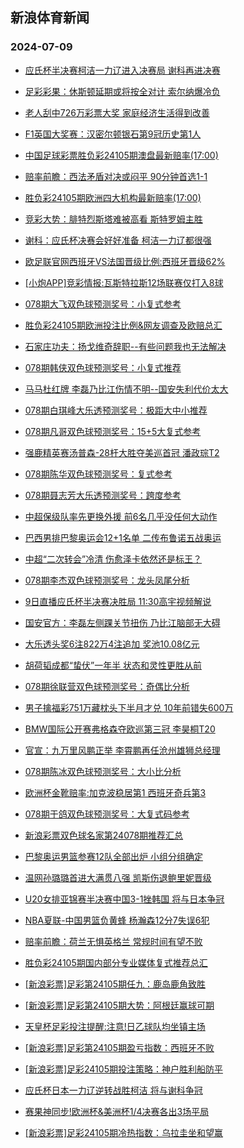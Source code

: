## 新浪体育新闻 
### 2024-07-09

+ [应氏杯半决赛柯洁一力辽进入决赛局 谢科再进决赛](https://sports.sina.com.cn/go/2024-07-08/doc-inccmcxi9565314.shtml)

+ [足彩彩果：休斯顿延期或将按全对计 索尔纳爆冷负](https://sports.sina.com.cn/l/2024-07-08/doc-inccknzr9725227.shtml)

+ [老人刮中726万彩票大奖 家庭经济生活得到改善](https://sports.sina.com.cn/l/2024-07-08/doc-inccknzr9708992.shtml)

+ [F1英国大奖赛：汉密尔顿银石第9冠历史第1人](https://sports.sina.com.cn/motorracing/f1/newsall/2024-07-08/doc-inccirwa0094879.shtml)

+ [中国足球彩票胜负彩24105期澳盘最新赔率(17:00)](https://sports.sina.com.cn/l/2024-07-08/doc-inccknzr9710871.shtml)

+ [赔率前瞻：西法矛盾对决或闷平 90分钟首选1-1](https://sports.sina.com.cn/l/2024-07-08/doc-inccktip9692610.shtml)

+ [胜负彩24105期欧洲四大机构最新赔率(17:00)](https://sports.sina.com.cn/l/2024-07-08/doc-inccknzr9711239.shtml)

+ [竞彩大势：腓特烈斯塔难被高看 斯特罗姆主胜](https://sports.sina.com.cn/l/2024-07-08/doc-inccknzr9726894.shtml)

+ [谢科：应氏杯决赛会好好准备 柯洁一力辽都很强](https://sports.sina.com.cn/go/2024-07-08/doc-inccmkfp1074467.shtml)

+ [欧足联官网西班牙VS法国晋级比例:西班牙晋级62%](https://sports.sina.com.cn/l/2024-07-08/doc-incckxrt1205414.shtml)

+ [[小炮APP]竞彩情报:瓦斯特拉斯12场联赛仅打入8球](https://sports.sina.com.cn/l/2024-07-08/doc-inccknzx1352916.shtml)

+ [078期大飞双色球预测奖号：小复式参考](https://sports.sina.com.cn/l/2024-07-08/doc-inccmcxi9531543.shtml)

+ [胜负彩24105期欧洲投注比例&网友调查及欧赔总汇](https://sports.sina.com.cn/l/2024-07-08/doc-inccknzr9710029.shtml)

+ [石家庄功夫：扬戈维奇辞职--有些问题我也无法解决](https://sports.sina.com.cn/china/2024-07-08/doc-inccmcxi9586026.shtml)

+ [078期韩侠双色球预测奖号：小复式推荐](https://sports.sina.com.cn/l/2024-07-08/doc-inccmcxr1145251.shtml)

+ [马马杜红牌 李磊乃比江伤情不明--国安失利代价太大](https://sports.sina.com.cn/china/2024-07-08/doc-inccktiv1244604.shtml)

+ [078期白琪峰大乐透预测奖号：极距大中小推荐](https://sports.sina.com.cn/l/2024-07-08/doc-inccktiv1265679.shtml)

+ [078期凡哥双色球预测奖号：15+5大复式参考](https://sports.sina.com.cn/l/2024-07-08/doc-inccmcxr1143769.shtml)

+ [强鹿精英赛汤普森-28杆大胜夺美巡首冠 潘政琮T2](https://sports.sina.com.cn/golf/pgatour/2024-07-08/doc-inccktip9656502.shtml)

+ [078期陈华双色球预测奖号：复式参考](https://sports.sina.com.cn/l/2024-07-08/doc-inccmcxr1142707.shtml)

+ [078期聂志芳大乐透预测奖号：跨度参考](https://sports.sina.com.cn/l/2024-07-08/doc-inccktiv1265420.shtml)

+ [中超保级队率先更换外援 前6名几乎没任何大动作](https://sports.sina.com.cn/china/2024-07-08/doc-inccktip9677105.shtml)

+ [巴西男排巴黎奥运会12+1名单 二传布鲁诺五战奥运](https://sports.sina.com.cn/others/volleyball/2024-07-08/doc-inccktiv1261034.shtml)

+ [中超“二次转会”冷清 伤愈泽卡依然还是标王？](https://sports.sina.com.cn/china/2024-07-08/doc-inccktip9640896.shtml)

+ [078期李杰双色球预测奖号：龙头凤尾分析](https://sports.sina.com.cn/l/2024-07-08/doc-inccmcxi9529227.shtml)

+ [9日直播应氏杯半决赛决胜局 11:30高宇视频解说](https://sports.sina.com.cn/go/2024-07-08/doc-inccmqpm1029751.shtml)

+ [国安官方：李磊左侧踝关节扭伤 乃比江脑部无大碍](https://sports.sina.com.cn/china/2024-07-08/doc-inccktiv1299257.shtml)

+ [大乐透头奖6注822万4注追加 奖池10.08亿元](https://sports.sina.com.cn/l/2024-07-08/doc-inccmuvi0972723.shtml)

+ [胡荷韬成都“蛰伏”一年半 状态和灵性更胜从前](https://sports.sina.com.cn/china/2024-07-08/doc-inccktiv1293358.shtml)

+ [078期徐联营双色球预测奖号：奇偶比分析](https://sports.sina.com.cn/l/2024-07-08/doc-inccmcxi9528040.shtml)

+ [男子擒福彩751万藏枕头下半月才兑 10年前错失600万](https://sports.sina.com.cn/l/2024-07-08/doc-inccmcxr1174554.shtml)

+ [BMW国际公开赛弗格森夺欧巡第三冠 李昊桐T20](https://sports.sina.com.cn/golf/epgatour/2024-07-08/doc-inccknzx1337938.shtml)

+ [官宣：九万里风鹏正举 李霄鹏再任沧州雄狮总经理](https://sports.sina.com.cn/china/2024-07-08/doc-inccktiv1296446.shtml)

+ [078期陈冰双色球预测奖号：大小比分析](https://sports.sina.com.cn/l/2024-07-08/doc-inccmcxr1142403.shtml)

+ [欧洲杯金靴赔率:加克波稳居第1 西班牙奇兵第3](https://sports.sina.com.cn/l/2024-07-08/doc-inccmkff9472759.shtml)

+ [078期于鸽双色球预测奖号：大复式码参考](https://sports.sina.com.cn/l/2024-07-08/doc-inccmcxi9528485.shtml)

+ [新浪彩票双色球名家第24078期推荐汇总](https://sports.sina.com.cn/l/2024-07-08/doc-inccmcxi9537259.shtml)

+ [巴黎奥运男篮参赛12队全部出炉 小组分组确定](https://sports.sina.com.cn/basketball/nba/2024-07-08/doc-inccmqpc9420059.shtml)

+ [温网孙璐璐首进大满贯八强 凯斯伤退鲍里妮晋级](https://sports.sina.com.cn/tennis/wta/2024-07-08/doc-inccknzu1771808.shtml)

+ [U20女排亚锦赛半决赛中国3-1挫韩国 将与日本争冠](https://sports.sina.com.cn/others/volleyball/2024-07-08/doc-inccmuuz9331367.shtml)

+ [NBA夏联-中国男篮负黄蜂 杨瀚森12分7失误6犯](https://sports.sina.com.cn/basketball/cba/2024-07-08/doc-incckxrm9628764.shtml)

+ [赔率前瞻：荷兰无惧英格兰 常规时间有望不败](https://sports.sina.com.cn/l/2024-07-09/doc-inccnryr9024463.shtml)

+ [胜负彩24105期国内部分专业媒体复式推荐总汇](https://sports.sina.com.cn/l/2024-07-09/doc-inccnwhv0515329.shtml)

+ [[新浪彩票]足彩第24105期任九：鹿岛鹿角致胜](https://sports.sina.com.cn/l/2024-07-09/doc-inccnwhp8920101.shtml)

+ [[新浪彩票]足彩第24105期大势：阿根廷赢球可期](https://sports.sina.com.cn/l/2024-07-09/doc-inccnwhp8919203.shtml)

+ [天皇杯足彩投注提醒:注意!日乙球队均坐镇主场](https://sports.sina.com.cn/l/2024-07-09/doc-inccnwhv0568001.shtml)

+ [[新浪彩票]足彩第24105期盈亏指数：西班牙不败](https://sports.sina.com.cn/l/2024-07-09/doc-inccnwhp8921387.shtml)

+ [[新浪彩票]足彩24105期投注策略：神户胜利船防平](https://sports.sina.com.cn/l/2024-07-09/doc-inccnwhp8920725.shtml)

+ [应氏杯日本一力辽逆转战胜柯洁 将与谢科争冠](https://sports.sina.com.cn/go/2024-07-09/doc-inccppef8741257.shtml)

+ [赛果神同步!欧洲杯&美洲杯1/4决赛各出3场平局](https://sports.sina.com.cn/l/2024-07-09/doc-inccnwhv0586605.shtml)

+ [[新浪彩票]足彩24105期冷热指数：乌拉圭坐和望赢](https://sports.sina.com.cn/l/2024-07-09/doc-inccphwi8815640.shtml)

